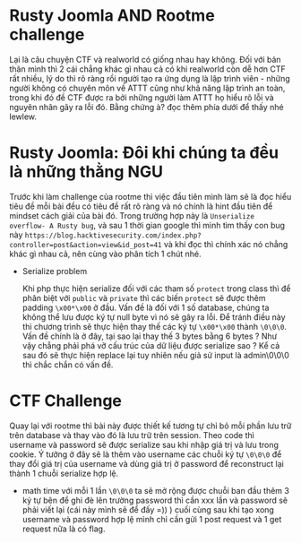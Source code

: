 # Rusty Joomla AND Rootme challenge

Lại là câu chuyện CTF và realworld có giống nhau hay không. Đối với bản thân mình thì 2 cái chẳng khác gì nhau cả có khi realworld còn dễ hơn CTF rất nhiều, lý do thì rõ ràng rồi người tạo ra ứng dụng là lập trình viên - những người không có chuyên môn về ATTT cũng như khả năng lập trình an toàn, trong khi đó đề CTF được ra bởi những người làm ATTT họ hiểu rõ lỗi và nguyên nhân gây ra lỗi đó. Bằng chứng à? đọc thêm phía dưới để thấy nhé lewlew.

# Rusty Joomla: Đôi khi chúng ta đều là những thằng NGU
Trước khi làm challenge của rootme thì việc đầu tiên mình làm sẽ là đọc hiểu tiêu đề mỗi bài đều có tiêu đề rất rõ ràng và nó chính là hint đầu tiên để mindset cách giải của bài đó. Trong trường hợp này là `Unserialize overflow- A Rusty bug`, và sau 1 thời gian google thì mình tìm thấy con bug này `https://blog.hacktivesecurity.com/index.php?controller=post&action=view&id_post=41` và khi đọc thì chính xác nó chẳng khác gì nhau cả, nên cùng vào phân tích 1 chút nhé.
* Serialize problem

  Khi php thực hiện serialize đối với các tham số `protect` trong class thì để phân biệt với `public` và `private` thì các biến `protect` sẽ được thêm padding `\x00*\x00` ở đầu. Vấn đề là đối với 1 số database, chúng ta không thể lưu được ký tự null byte vì nó sẽ gây ra lỗi. Để tránh điều này thì chương trình sẽ thực hiện thay thế các ký tự `\x00*\x00` thành `\0\0\0`. Vấn đề chính là ở đây, tại sao lại thay thế 3 bytes bằng 6 bytes ? Như vậy chẳng phải phá vỡ cấu trúc của dữ liệu được serialize sao ? Kể cả sau đó sẽ thực hiện replace lại tuy nhiên nếu giả sử input là admin\0\0\0 thì chắc chắn có vấn đề. 
  
# CTF Challenge
Quay lại với rootme thì bài này được thiết kế tương tự chỉ bỏ mỗi phần lưu trữ trên database và thay vào đó là lưu trữ trên session.
Theo code thì username và password sẽ được serialize sau khi nhập giá trị và lưu trong cookie. Ý tưởng ở đây sẽ là thêm vào username các chuỗi ký tự `\0\0\0` để thay đổi giá trị của username và dùng giá trị ở password để reconstruct lại thành 1 chuỗi serialize hợp lệ.
* math time
với mỗi 1 lần `\0\0\0` ta sẽ mở rộng được chuỗi ban đầu thêm 3 ký tự bên để ghi đè lên trường password thì cần  xxx lần và password sẽ phải viết lại (cái này mình sẽ để đấy =)) ) cuối cùng sau khi tạo xong username và password hợp lệ mình chỉ cần gửi 1 post request và 1 get  request nữa là có flag.
